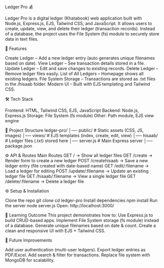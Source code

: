 Ledger Pro 💰

Ledger Pro is a digital ledger (Khatabook) web application built with Node.js, Express.js, EJS, Tailwind CSS, and JavaScript.
It allows users to create, update, view, and delete their ledger (transaction records).
Instead of a database, the project uses the File System (fs) module to securely store data in text files.

🚀 Features

Create Ledger – Add a new ledger entry (auto generates unique filenames based on date).
View Ledger – See transaction details stored in a file.
Update Ledger – Edit and save changes to existing records.
Delete Ledger – Remove ledger files easily.
List of All Ledgers – Homepage shows all existing ledgers.
File System Storage – Transactions are stored as .txt files in the /hisaab folder.
Modern UI – Built with EJS templating and Tailwind CSS.

🛠️ Tech Stack

Frontend: HTML, Tailwind CSS, EJS, JavaScript
Backend: Node.js, Express.js
Storage: File System (fs module)
Other: Path module, EJS view engine

📌 Project Structure
ledger-pro/
│── public/           # Static assets (CSS, JS, images)
│── views/            # EJS templates (index, create, edit, view)
│── hisaab/           # Ledger files (.txt) stored here
│── server.js         # Main Express server
│── package.json

⚙️ API & Routes
Main Routes
GET / → Show all ledger files
GET /create → Render form to create a new ledger
POST /createhisaab → Save a new ledger entry (file created with date-based name)
GET /edit/:filename → Load a ledger for editing
POST /update/:filename → Update an existing ledger file
GET /hisaab/:filename → View a single ledger file
GET /delete/:filename → Delete a ledger file

⚙️ Setup & Installation

Clone the repo
git clone <your-repo-url>
cd ledger-pro
Install dependencies
npm install
Run the server
node server.js
Open: http://localhost:3000/

📖 Learning Outcome
This project demonstrates how to:
Use Express.js to build CRUD-based apps.
Implement File System storage (fs module) instead of a database.
Generate unique filenames based on date & count.
Create a clean and responsive UI with EJS + Tailwind CSS.

📌 Future Improvements

Add user authentication (multi-user ledgers).
Export ledger entries as PDF/Excel.
Add search & filter for transactions.
Replace file system with MongoDB for scalability.

